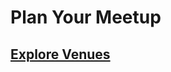 # Plan Your Meetup




## [Explore Venues](https://ruosiwang.github.io/plan-your-meetup/doc/Deliverable.html)
